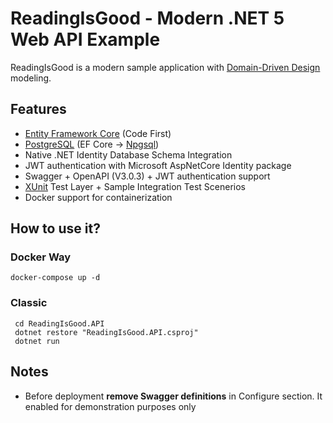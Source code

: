 # ReadingIsGood - Modern .NET 5 Web API Example

ReadingIsGood is a modern sample application with [Domain-Driven Design](https://docs.microsoft.com/dotnet/architecture/microservices/microservice-ddd-cqrs-patterns/ddd-oriented-microservice) modeling.

## Features

- [Entity Framework Core](https://docs.microsoft.com/ef/core/) (Code First)
- [PostgreSQL](https://www.postgresql.org/) (EF Core -> [Npgsql](Useshttps://www.npgsql.org/))
- Native .NET Identity Database Schema Integration
- JWT authentication with Microsoft AspNetCore Identity package
- Swagger + OpenAPI (V3.0.3) + JWT authentication support
- [XUnit](https://xunit.net/) Test Layer + Sample Integration Test Scenerios
- Docker support for containerization
  
## How to use it?

### Docker Way

```console
docker-compose up -d
```

### Classic

```console
 cd ReadingIsGood.API
 dotnet restore "ReadingIsGood.API.csproj"
 dotnet run
```

## Notes

- Before deployment **remove Swagger definitions** in Configure section. It enabled for demonstration purposes only
